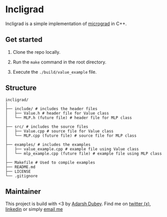 # Incligrad

Incligrad is a simple implementation of [micrograd](https://github.com/karpathy/micrograd) in C++.

## Get started

1. Clone the repo locally.

2. Run the `make` command in the root directory.

3. Execute the `./build/value_example` file.

## Structure

```text
incligrad/
│
├── include/ # includes the header files
│   ├── Value.h # header file for Value class
│   └── MLP.h (future file) # header file for MLP class
│
├── src/ # includes the source files
│   ├── Value.cpp # source file for Value class
│   └── MLP.cpp (future file) # source file for MLP class
│
├── examples/ # includes the examples
│   ├── value_example.cpp # example file using Value class
│   └── mlp_example.cpp (future file) # example file using MLP class
│
├── Makefile # Used to compile examples
├── README.md
├── LICENSE
└── .gitignore
```

## Maintainer

This project is build with <3 by [Adarsh Dubey](https://adarshdubey.com/).
Find me on [twitter (x)](https://x.com/inclinedadarsh), [linkedin](https://linkedin.com/in/dubeyadarsh) or simply [email me](mailto:dubeydadarshmain@gmail.com)
